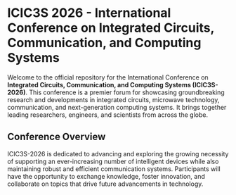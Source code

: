 # ICIC3S 2026 - International Conference on Integrated Circuits, Communication, and Computing Systems

Welcome to the official repository for the International Conference on **Integrated Circuits, Communication, and Computing Systems (ICIC3S-2026)**. This conference is a premier forum for showcasing groundbreaking research and developments in integrated circuits, microwave technology, communication, and next-generation computing systems. It brings together leading researchers, engineers, and scientists from across the globe.

## Conference Overview

ICIC3S-2026 is dedicated to advancing and exploring the growing necessity of supporting an ever-increasing number of intelligent devices while also maintaining robust and efficient communication systems. Participants will have the opportunity to exchange knowledge, foster innovation, and collaborate on topics that drive future advancements in technology.
